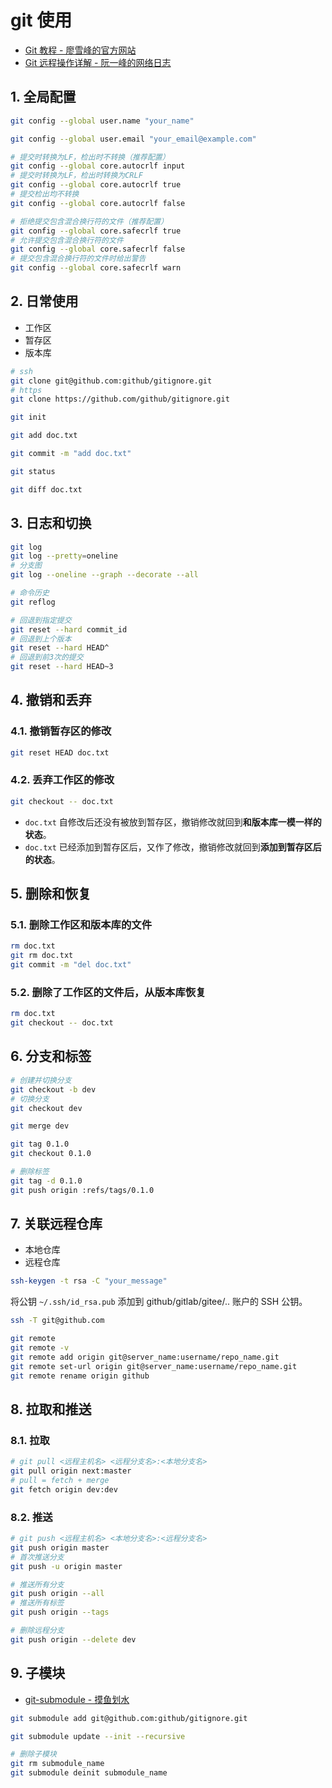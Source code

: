 # git 使用

- [Git 教程 - 廖雪峰的官方网站](https://www.liaoxuefeng.com/wiki/896043488029600)
- [Git 远程操作详解 - 阮一峰的网络日志](http://www.ruanyifeng.com/blog/2014/06/git_remote.html)

## 1. 全局配置

```bash
git config --global user.name "your_name"
```

```bash
git config --global user.email "your_email@example.com"
```

```bash
# 提交时转换为LF，检出时不转换（推荐配置）
git config --global core.autocrlf input
# 提交时转换为LF，检出时转换为CRLF
git config --global core.autocrlf true
# 提交检出均不转换
git config --global core.autocrlf false
```

```bash
# 拒绝提交包含混合换行符的文件（推荐配置）
git config --global core.safecrlf true
# 允许提交包含混合换行符的文件
git config --global core.safecrlf false
# 提交包含混合换行符的文件时给出警告
git config --global core.safecrlf warn
```

## 2. 日常使用

- 工作区
- 暂存区
- 版本库

```bash
# ssh
git clone git@github.com:github/gitignore.git
# https
git clone https://github.com/github/gitignore.git
```

```bash
git init
```

```bash
git add doc.txt
```

```bash
git commit -m "add doc.txt"
```

```bash
git status
```

```bash
git diff doc.txt
```

## 3. 日志和切换

```bash
git log
git log --pretty=oneline
# 分支图
git log --oneline --graph --decorate --all
```

```bash
# 命令历史
git reflog
```

```bash
# 回退到指定提交
git reset --hard commit_id
# 回退到上个版本
git reset --hard HEAD^
# 回退到前3次的提交
git reset --hard HEAD~3
```

## 4. 撤销和丢弃

### 4.1. 撤销暂存区的修改

```bash
git reset HEAD doc.txt
```

### 4.2. 丢弃工作区的修改

```bash
git checkout -- doc.txt
```

- `doc.txt` 自修改后还没有被放到暂存区，撤销修改就回到**和版本库一模一样的状态**。
- `doc.txt` 已经添加到暂存区后，又作了修改，撤销修改就回到**添加到暂存区后的状态**。

## 5. 删除和恢复

### 5.1. 删除工作区和版本库的文件

```bash
rm doc.txt
git rm doc.txt
git commit -m "del doc.txt"
```

### 5.2. 删除了工作区的文件后，从版本库恢复

```bash
rm doc.txt
git checkout -- doc.txt
```

## 6. 分支和标签

```bash
# 创建并切换分支
git checkout -b dev
# 切换分支
git checkout dev
```

```bash
git merge dev
```

```bash
git tag 0.1.0
git checkout 0.1.0
```

```bash
# 删除标签
git tag -d 0.1.0
git push origin :refs/tags/0.1.0
```

## 7. 关联远程仓库

- 本地仓库
- 远程仓库

```bash
ssh-keygen -t rsa -C "your_message"
```

将公钥 `~/.ssh/id_rsa.pub` 添加到 github/gitlab/gitee/.. 账户的 SSH 公钥。

```bash
ssh -T git@github.com
```

```bash
git remote
git remote -v
git remote add origin git@server_name:username/repo_name.git
git remote set-url origin git@server_name:username/repo_name.git
git remote rename origin github
```

## 8. 拉取和推送

### 8.1. 拉取

```bash
# git pull <远程主机名> <远程分支名>:<本地分支名>
git pull origin next:master
# pull = fetch + merge
git fetch origin dev:dev
```

### 8.2. 推送

```bash
# git push <远程主机名> <本地分支名>:<远程分支名>
git push origin master
# 首次推送分支
git push -u origin master
```

```bash
# 推送所有分支
git push origin --all
# 推送所有标签
git push origin --tags
```

```bash
# 删除远程分支
git push origin --delete dev
```

## 9. 子模块

- [git-submodule - 摸鱼划水](https://blog.justwe.site/post/git-submodule/)

```bash
git submodule add git@github.com:github/gitignore.git
```

```bash
git submodule update --init --recursive
```

```bash
# 删除子模块
git rm submodule_name
git submodule deinit submodule_name
```
